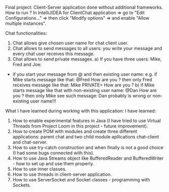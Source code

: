 Final project: Client-Server application done without additional frameworks.
How to run ?
In IntelliJIDEA for ClientChat application => go to "Edit Configurations..." => then click "Modify options" => and enable "Allow multiple instances".

Chat functionalities:
1. Chat allows give chosen user name for chat client user.
2. Chat allows to send messages to all users: you write your message and every chat user receives this message.
3. Chat allows to send private messages. 
a) If you have three users: Mike, Fred and Joe:
- if you start your message from @ and then existing user name:
e.g. if Mike starts message like that:		@Fred How are you ?
then only Fred receives message like that:
Mike PRIVATE> How are you ?
b) if Mike starts message like that with non-existing user name: @Dan How are you ?
then only Mike see such message:
Dan probably is wrong or non-existing user name!!!

What I have learned during working with this application:
I have learned:
1. How to enable experimental features in Java (I have tried to use Virtual Threads from Project Loom in this project - future improvement).
2. How to create POM with modules and create three different applications: parent chat and two child module apllications chat-client and chat-server.
3. How to use try-catch construction and when finally is not a good choice (I had some bugs connected with this).
4. How to use Java Streams object like BufferedReader and BufferedWriter - how to set up and use them properly.
5. How to use inner classes.
6. How to use threads in client-server application.
7. How to use ServerSocket and Socket classes - programming with Sockets.
